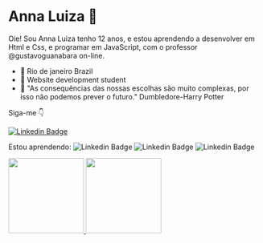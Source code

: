 # Anna Luiza 👋
Oie! Sou Anna Luiza tenho 12 anos, e estou aprendendo a desenvolver em Html e Css, e programar em JavaScript, com o professor @gustavoguanabara on-line.


- 📌 Rio de janeiro Brazil
- 📌 Website development student
- 🌈 "As consequências das nossas escolhas são muito complexas, por isso não podemos prever o futuro." Dumbledore-Harry Potter

Siga-me 👇

[![Linkedin Badge](https://img.shields.io/badge/-Anna%20Luiza-pink?style=flat-square&logo=Instagram&logoColor=white&link=Instagram.com/)](https://Instagram.com/)


Estou aprendendo: ![Linkedin Badge](https://img.shields.io/badge/-HTML5-yellow?style=flat-square&logo=Html5&logoColor=white) ![Linkedin Badge](https://img.shields.io/badge/-CSS3-blue?style=flat-square&logo=CSS3&logoColor=white) ![Linkedin Badge](https://img.shields.io/badge/-JavaScript-orange?style=flat-square&logo=JavaScript&logoColor=white)

 <div style="display: "flex" ">
  <a href="https://github.com/annaluizacamara">
  <img height="150em" src="https://github-readme-stats.vercel.app/api?username=annaluizacamara&show_icons=true&theme=loli"/>
  <img height="150em" src="https://github-readme-stats.vercel.app/api/top-langs/?username=annaluizacamara&layout=compact&langs_count=7&theme=loli"/>
</div>
